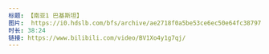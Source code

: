 ```yaml
---
标题: 【南亚1 巴基斯坦】
图片:  https://i0.hdslb.com/bfs/archive/ae2718f0a5be53ce6ec50e64fc387976df68d298.jpg@320w_200h_1c_!web-space-upload-video.webp
时长: 38:24
链接: https://www.bilibili.com/video/BV1Xo4y1g7qj/
---
```

